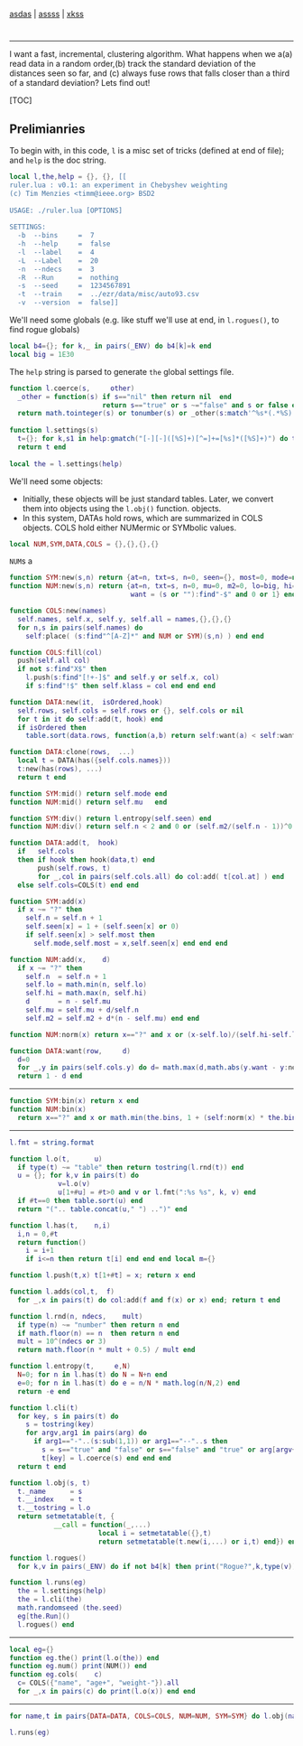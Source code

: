 [asdas](as) | [assss](33) | [xkss](3223)


# 
<hr>I want a fast, incremental, clustering algorithm. 
What happens when we a(a) read  data in a random order,(b)  track the 
standard deviation of the distances seen so far,
and (c) always fuse rows that falls closer than a third of a 
standard deviation? Lets find out!

[TOC]

## Prelimianries
To begin with, in this code, `l` is a misc set of tricks (defined at end of file);
and `help` is the doc string.

```lua
local l,the,help = {}, {}, [[
ruler.lua : v0.1: an experiment in Chebyshev weighting
(c) Tim Menzies <timm@ieee.org> BSD2
  
USAGE: ./ruler.lua [OPTIONS]
  
SETTINGS:
  -b  --bins     =  7
  -h  --help     =  false
  -l  --label    =  4
  -L  --Label    =  20
  -n  --ndecs    =  3
  -R  --Run      =  nothing
  -s  --seed     =  1234567891
  -t  --train    =  ../ezr/data/misc/auto93.csv
  -v  --version  =  false]]
```


We'll need some globals (e.g. like stuff we'll use at end, in `l.rogues()`, to find rogue globals)

```lua
local b4={}; for k,_ in pairs(_ENV) do b4[k]=k end
local big = 1E30
```

The `help` string is parsed to generate `the` global settings file.

```lua
function l.coerce(s,     other) 
  _other = function(s) if s=="nil" then return nil  end
                       return s=="true" or s ~="false" and s or false end 
  return math.tointeger(s) or tonumber(s) or _other(s:match'^%s*(.*%S)') end
     
function l.settings(s)
  t={}; for k,s1 in help:gmatch("[-][-]([%S]+)[^=]+=[%s]*([%S]+)") do t[k]=l.coerce(s1) end
  return t end
   
local the = l.settings(help)
```


We'll need some objects:
 
- Initially, these objects will be just standard tables. Later, we
convert them into objects using the `l.obj()` function.
objects.
- In this system, DATAs hold  rows, which are summarized in COLS objects.
COLS hold  either NUMermic or SYMbolic values.

```lua
local NUM,SYM,DATA,COLS = {},{},{},{} 
```


`NUM`s a

```lua
function SYM:new(s,n) return {at=n, txt=s, n=0, seen={}, most=0, mode=nil} end
function NUM:new(s,n) return {at=n, txt=s, n=0, mu=0, m2=0, lo=big, hi=-big,
                              want = (s or ""):find"-$" and 0 or 1} end
```



```lua
function COLS:new(names)
  self.names, self.x, self.y, self.all = names,{},{},{}
  for n,s in pairs(self.names) do
    self:place( (s:find"^[A-Z]*" and NUM or SYM)(s,n) ) end end
```



```lua
function COLS:fill(col)
  push(self.all col)
  if not s:find"X$" then
    l.push(s:find"[!+-]$" and self.y or self.x, col)
    if s:find"!$" then self.klass = col end end end 
```



```lua
function DATA:new(it,  isOrdered,hook)
  self.rows, self.cols = self.rows or {}, self.cols or nil
  for t in it do self:add(t, hook) end
  if isOrdered then 
    table.sort(data.rows, function(a,b) return self:want(a) < self:want(b) end) end end
```



```lua
function DATA:clone(rows,  ...)
  local t = DATA(has({self.cols.names}))
  t:new(has(rows), ...)
  return t end
```



```lua
function SYM:mid() return self.mode end
function NUM:mid() return self.mu   end
```



```lua
function SYM:div() return l.entropy(self.seen) end
function NUM:div() return self.n < 2 and 0 or (self.m2/(self.n - 1))^0.5 end 
```



```lua
function DATA:add(t,  hook)
  if   self.cols
  then if hook then hook(data,t) end
       push(self.rows, t)
       for _,col in pairs(self.cols.all) do col:add( t[col.at] ) end 
  else self.cols=COLS(t) end end
```



```lua
function SYM:add(x)
  if x ~= "?" then
    self.n = self.n + 1
    self.seen[x] = 1 + (self.seen[x] or 0)
    if self.seen[x] > self.most then 
      self.mode,self.most = x,self.seen[x] end end end
```



```lua
function NUM:add(x,    d)
  if x ~= "?" then
    self.n  = self.n + 1
    self.lo = math.min(n, self.lo)
    self.hi = math.max(n, self.hi)
    d       = n - self.mu
    self.mu = self.mu + d/self.n
    self.m2 = self.m2 + d*(n - self.mu) end end
```



```lua
function NUM:norm(x) return x=="?" and x or (x-self.lo)/(self.hi-self.lo + 1/big) end
```



```lua
function DATA:want(row,     d)
  d=0
  for _,y in pairs(self.cols.y) do d= math.max(d,math.abs(y.want - y:norm(row[c.at]))) end
  return 1 - d end
```


---------------------------------------------------------------------------------------

```lua
function SYM:bin(x) return x end
function NUM:bin(x) 
  return x=="?" and x or math.min(the.bins, 1 + (self:norm(x) * the.bins) // 1) end
```


---------------------------------------------------------------------------------------

```lua
l.fmt = string.format 
```



```lua
function l.o(t,      u)
  if type(t) ~= "table" then return tostring(l.rnd(t)) end
  u = {}; for k,v in pairs(t) do 
            v=l.o(v)
            u[1+#u] = #t>0 and v or l.fmt(":%s %s", k, v) end
  if #t==0 then table.sort(u) end
  return "(".. table.concat(u," ") ..")" end
```



```lua
function l.has(t,    n,i)
  i,n = 0,#t
  return function()
    i = i+1
    if i<=n then return t[i] end end end local m={}
```



```lua
function l.push(t,x) t[1+#t] = x; return x end
```



```lua
function l.adds(col,t,  f)
  for _,x in pairs(t) do col:add(f and f(x) or x) end; return t end
```



```lua
function l.rnd(n, ndecs,    mult)
  if type(n) ~= "number" then return n end
  if math.floor(n) == n  then return n end
  mult = 10^(ndecs or 3)
  return math.floor(n * mult + 0.5) / mult end
```



```lua
function l.entropy(t,     e,N)
  N=0; for n in l.has(t) do N = N+n end
  e=0; for n in l.has(t) do e = n/N * math.log(n/N,2) end
  return -e end
```



```lua
function l.cli(t)
  for key, s in pairs(t) do
    s = tostring(key)
    for argv,arg1 in pairs(arg) do
      if arg1=="-"..(s:sub(1,1)) or arg1=="--"..s then
        s = s=="true" and "false" or s=="false" and "true" or arg[argv+1]
        t[key] = l.coerce(s) end end end 
  return t end
```



```lua
function l.obj(s, t) 
  t._name      = s
  t.__index    = t
  t.__tostring = l.o 
  return setmetatable(t, { 
           __call = function(_,...)
                      local i = setmetatable({},t)
                      return setmetatable(t.new(i,...) or i,t) end}) end
```



```lua
function l.rogues() 
  for k,v in pairs(_ENV) do if not b4[k] then print("Rogue?",k,type(v)) end end end
```



```lua
function l.runs(eg)
  the = l.settings(help)
  the = l.cli(the)
  math.randomseed (the.seed)
  eg[the.Run]() 
  l.rogues() end
```


---------------------------------------------------------------------------------------

```lua
local eg={}
function eg.the() print(l.o(the)) end
function eg.num() print(NUM()) end
function eg.cols(    c) 
  c= COLS({"name", "age+", "weight-"}).all
  for _,x in pairs(c) do print(l.o(x)) end end
```


---------------------------------------------------------------------------------------

```lua
for name,t in pairs{DATA=DATA, COLS=COLS, NUM=NUM, SYM=SYM} do l.obj(name,t) end
```



```lua
l.runs(eg)
